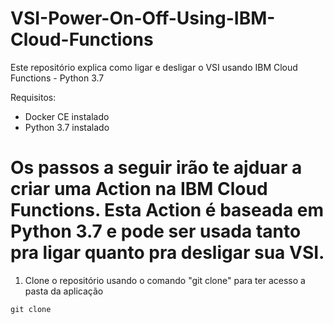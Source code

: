 # VSI-Power-On-Off-Using-IBM-Cloud-Functions
Este repositório explica como ligar e desligar o VSI usando IBM Cloud Functions - Python 3.7

Requisitos:
- Docker CE instalado
- Python 3.7 instalado

# Os passos a seguir irão te ajduar a criar uma Action na IBM Cloud Functions. Esta Action é baseada em Python 3.7 e pode ser usada tanto pra ligar quanto pra desligar sua VSI.

1. Clone o repositório usando o comando "git clone" para ter acesso a pasta da aplicação
````shel
git clone
````
